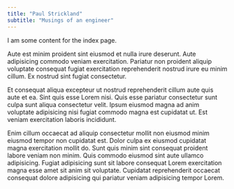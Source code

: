 ```yaml
---
title: "Paul Strickland"
subtitle: "Musings of an engineer"
---
```


I am some content for the index page.

Aute est minim proident sint eiusmod et nulla irure deserunt. Aute adipisicing commodo veniam exercitation. Pariatur non proident aliquip voluptate consequat fugiat exercitation reprehenderit nostrud irure eu minim cillum. Ex nostrud sint fugiat consectetur.

Et consequat aliqua excepteur ut nostrud reprehenderit cillum aute quis aute et ea. Sint quis esse Lorem nisi. Quis esse pariatur consectetur sunt culpa sunt aliqua consectetur velit. Ipsum eiusmod magna ad anim voluptate adipisicing nisi fugiat commodo magna est cupidatat ut. Est veniam exercitation laboris incididunt.

Enim cillum occaecat ad aliquip consectetur mollit non eiusmod minim eiusmod tempor non cupidatat est. Dolor culpa ex eiusmod cupidatat magna exercitation mollit do. Sunt quis minim sint consequat proident labore veniam non minim. Quis commodo eiusmod sint aute ullamco adipisicing. Fugiat adipisicing sunt sit labore consequat Lorem exercitation magna esse amet sit anim sit voluptate. Cupidatat reprehenderit occaecat consequat dolore adipisicing qui pariatur veniam adipisicing tempor Lorem.
